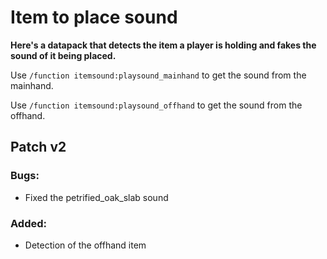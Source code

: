 # Item to place sound
**Here's a datapack that detects the item a player is holding and fakes the sound of it being placed.**

Use `/function itemsound:playsound_mainhand` to get the sound from the mainhand.

Use `/function itemsound:playsound_offhand` to get the sound from the offhand.

## Patch v2
### Bugs:
- Fixed the petrified_oak_slab sound

### Added:
- Detection of the offhand item
